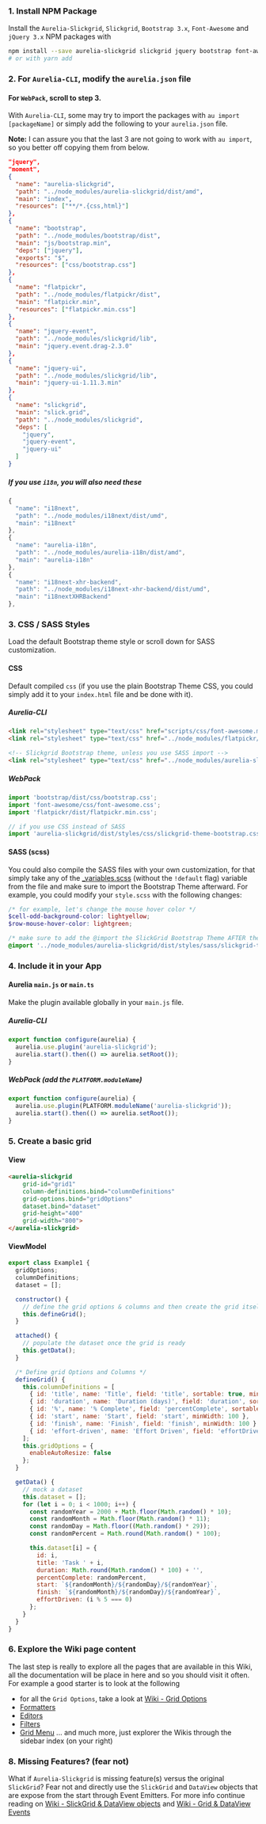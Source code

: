<a name="step1"></a>
### 1. Install NPM Package
Install the `Aurelia-Slickgrid`, `Slickgrid`, `Bootstrap 3.x`, `Font-Awesome` and `jQuery 3.x` NPM packages with
```bash
npm install --save aurelia-slickgrid slickgrid jquery bootstrap font-awesome
# or with yarn add
```

<a name="step2"></a>
### 2. For `Aurelia-CLI`, modify the `aurelia.json` file
#### For `WebPack`, scroll to step 3.
With `Aurelia-CLI`, some may try to import the packages with `au import [packageName]` or simply add the following to your `aurelia.json` file. 

**Note:** I can assure you that the last 3 are not going to work with `au import`, so you better off copying them from below.
```json
"jquery",
"moment",
{
  "name": "aurelia-slickgrid",
  "path": "../node_modules/aurelia-slickgrid/dist/amd",
  "main": "index",
  "resources": ["**/*.{css,html}"]
},
{
  "name": "bootstrap",
  "path": "../node_modules/bootstrap/dist",
  "main": "js/bootstrap.min",
  "deps": ["jquery"],
  "exports": "$",
  "resources": ["css/bootstrap.css"]
},
{
  "name": "flatpickr",
  "path": "../node_modules/flatpickr/dist",
  "main": "flatpickr.min",
  "resources": ["flatpickr.min.css"]
},
{
  "name": "jquery-event",
  "path": "../node_modules/slickgrid/lib",
  "main": "jquery.event.drag-2.3.0"
},
{
  "name": "jquery-ui",
  "path": "../node_modules/slickgrid/lib",
  "main": "jquery-ui-1.11.3.min"
},
{
  "name": "slickgrid",
  "main": "slick.grid",
  "path": "../node_modules/slickgrid",
  "deps": [
    "jquery",
    "jquery-event",
    "jquery-ui"
  ]
}
```

##### If you use `i18n`, you will also need these
```javascript
{
  "name": "i18next",
  "path": "../node_modules/i18next/dist/umd",
  "main": "i18next"
},
{
  "name": "aurelia-i18n",
  "path": "../node_modules/aurelia-i18n/dist/amd",
  "main": "aurelia-i18n"
},
{
  "name": "i18next-xhr-backend",
  "path": "../node_modules/i18next-xhr-backend/dist/umd",
  "main": "i18nextXHRBackend"
},
```

<a name="step3"></a>
### 3. CSS / SASS Styles
Load the default Bootstrap theme style or scroll down for SASS customization.

#### CSS
Default compiled `css` (if you use the plain Bootstrap Theme CSS, you could simply add it to your `index.html` file and be done with it).

##### Aurelia-CLI
```html
<link rel="stylesheet" type="text/css" href="scripts/css/font-awesome.min.css">
<link rel="stylesheet" type="text/css" href="../node_modules/flatpickr/dist/flatpickr.min.css">

<!-- Slickgrid Bootstrap theme, unless you use SASS import -->
<link rel="stylesheet" type="text/css" href="../node_modules/aurelia-slickgrid/dist/styles/css/slickgrid-theme-bootstrap.css">
```
##### WebPack
```javascript
import 'bootstrap/dist/css/bootstrap.css';
import 'font-awesome/css/font-awesome.css';
import 'flatpickr/dist/flatpickr.min.css';

// if you use CSS instead of SASS
import 'aurelia-slickgrid/dist/styles/css/slickgrid-theme-bootstrap.css';
```

#### SASS (scss)
You could also compile the SASS files with your own customization, for that simply take any of the [_variables.scss](https://github.com/ghiscoding/aurelia-slickgrid/blob/master/aurelia-slickgrid/src/aurelia-slickgrid/styles/_variables.scss) (without the `!default` flag) variable from the file and make sure to import the Bootstrap Theme afterward. For example, you could modify your `style.scss` with the following changes:

```scss
/* for example, let's change the mouse hover color */
$cell-odd-background-color: lightyellow;
$row-mouse-hover-color: lightgreen;

/* make sure to add the @import the SlickGrid Bootstrap Theme AFTER the variables changes */
@import '../node_modules/aurelia-slickgrid/dist/styles/sass/slickgrid-theme-bootstrap.scss';
```

<a name="step4"></a>
### 4. Include it in your App
#### Aurelia `main.js` or `main.ts`
Make the plugin available globally in your `main.js` file.

##### Aurelia-CLI
```javascript
export function configure(aurelia) {
  aurelia.use.plugin('aurelia-slickgrid');
  aurelia.start().then(() => aurelia.setRoot());
}
```
##### WebPack (add the `PLATFORM.moduleName`)
```javascript
export function configure(aurelia) {
  aurelia.use.plugin(PLATFORM.moduleName('aurelia-slickgrid'));
  aurelia.start().then(() => aurelia.setRoot());
}
```
<a name="step5"></a>
### 5. Create a basic grid
#### View
```html
<aurelia-slickgrid 
    grid-id="grid1" 
    column-definitions.bind="columnDefinitions" 
    grid-options.bind="gridOptions" 
    dataset.bind="dataset"
    grid-height="400" 
    grid-width="800">
</aurelia-slickgrid>
```
#### ViewModel
```javascript
export class Example1 {
  gridOptions;
  columnDefinitions;
  dataset = [];

  constructor() {
    // define the grid options & columns and then create the grid itself
    this.defineGrid();
  }

  attached() {
    // populate the dataset once the grid is ready
    this.getData();
  }

  /* Define grid Options and Columns */
  defineGrid() {
    this.columnDefinitions = [
      { id: 'title', name: 'Title', field: 'title', sortable: true, minWidth: 100 },
      { id: 'duration', name: 'Duration (days)', field: 'duration', sortable: true, minWidth: 100 },
      { id: '%', name: '% Complete', field: 'percentComplete', sortable: true, minWidth: 100 },
      { id: 'start', name: 'Start', field: 'start', minWidth: 100 },
      { id: 'finish', name: 'Finish', field: 'finish', minWidth: 100 },
      { id: 'effort-driven', name: 'Effort Driven', field: 'effortDriven', sortable: true, minWidth: 100 }
    ];
    this.gridOptions = {
      enableAutoResize: false
    };
  }

  getData() {
    // mock a dataset
    this.dataset = [];
    for (let i = 0; i < 1000; i++) {
      const randomYear = 2000 + Math.floor(Math.random() * 10);
      const randomMonth = Math.floor(Math.random() * 11);
      const randomDay = Math.floor((Math.random() * 29));
      const randomPercent = Math.round(Math.random() * 100);

      this.dataset[i] = {
        id: i,
        title: 'Task ' + i,
        duration: Math.round(Math.random() * 100) + '',
        percentComplete: randomPercent,
        start: `${randomMonth}/${randomDay}/${randomYear}`,
        finish: `${randomMonth}/${randomDay}/${randomYear}`,
        effortDriven: (i % 5 === 0)
      };
    }
  }
}
```

<a name="step6"></a>
### 6. Explore the Wiki page content
The last step is really to explore all the pages that are available in this Wiki, all the documentation will be place in here and so you should visit it often. For example a good starter is to look at the following

- for all the `Grid Options`, take a look at [Wiki - Grid Options](/ghiscoding/aurelia-slickgrid/blob/master/aurelia-slickgrid/src/aurelia-slickgrid/models/gridOption.interface.ts)
- [Formatters](/ghiscoding/aurelia-slickgrid/wiki/Formatters)
- [Editors](/ghiscoding/aurelia-slickgrid/wiki/Editors)
- [Filters](/ghiscoding/aurelia-slickgrid/wiki/Select-Filter)
- [Grid Menu](/ghiscoding/aurelia-slickgrid/wiki/Grid-Menu)
... and much more, just explorer the Wikis through the sidebar index (on your right)

### 8. Missing Features? (fear not)
What if `Aurelia-Slickgrid` is missing feature(s) versus the original `SlickGrid`? Fear not and directly use the `SlickGrid` and `DataView` objects that are expose from the start through Event Emitters. For more info continue reading on [Wiki - SlickGrid & DataView objects](/ghiscoding/aurelia-Slickgrid/wiki/SlickGrid-&-DataView-Objects) and [Wiki - Grid & DataView Events](https://github.com/ghiscoding/aurelia-Slickgrid/wiki/Grid-&-DataView-Events)